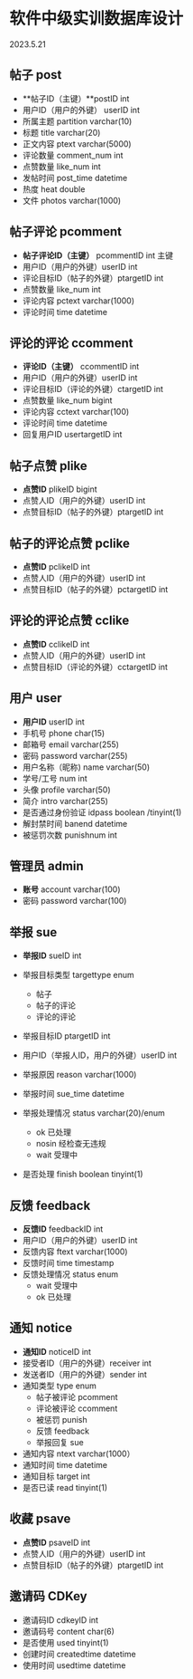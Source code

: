 # 软件中级实训数据库设计

2023.5.21

## 帖子 post

- **帖子ID（主键）**postID int
- 用户ID（用户的外键） userID int
- 所属主题  partition varchar(10)
- 标题 title varchar(20)
- 正文内容 ptext varchar(5000) 
- 评论数量 comment_num int
- 点赞数量 like_num int
- 发帖时间 post_time datetime
- 热度 heat double
- 文件 photos varchar(1000)

## 帖子评论 pcomment

- **帖子评论ID（主键）** pcommentID int 主键
- 用户ID（用户的外键）userID int
- 评论目标ID（帖子的外键）ptargetID int
- 点赞数量 like_num int
- 评论内容 pctext varchar(1000)
- 评论时间 time datetime

## 评论的评论 ccomment

- **评论ID（主键）** ccommentID int
- 用户ID（用户的外键）userID int
- 评论目标ID（评论的外键）ctargetID int
- 点赞数量 like_num bigint
- 评论内容 cctext varchar(100)
- 评论时间 time datetime
- 回复用户ID usertargetID int

## 帖子点赞 plike

- **点赞ID**  plikeID bigint
- 点赞人ID（用户的外键）userID int
- 点赞目标ID（帖子的外键）ptargetID int


## 帖子的评论点赞 pclike

- **点赞ID**  pclikeID int
- 点赞人ID（用户的外键）userID int
- 点赞目标ID（帖子的外键）pctargetID int

## 评论的评论点赞 cclike

- **点赞ID**  cclikeID int
- 点赞人ID（用户的外键）userID int
- 点赞目标ID（评论的外键）cctargetID int

## 用户 user

- **用户ID** userID int
- 手机号 phone char(15)
- 邮箱号 email varchar(255)
- 密码 password varchar(255) 
- 用户名称（昵称) name varchar(50)
- 学号/工号 num int
- 头像 profile  varchar(50)
- 简介 intro varchar(255)
- 是否通过身份验证 idpass boolean /tinyint(1)
- 解封禁时间 banend datetime
- 被惩罚次数 punishnum int 

## 管理员 admin

- **账号** account varchar(100)
- 密码 password varchar(100)

## 举报 sue

- **举报ID** sueID int
- 举报目标类型 targettype enum
  - 帖子
  - 帖子的评论
  - 评论的评论

- 举报目标ID  ptargetID int
- 用户ID（举报人ID，用户的外键）userID int
- 举报原因 reason varchar(1000)
- 举报时间 sue_time datetime
- 举报处理情况 status varchar(20)/enum
  - ok 已处理
  - nosin 经检查无违规
  - wait 受理中
- 是否处理 finish boolean tinyint(1)



## 反馈 feedback

- **反馈ID** feedbackID int
- 用户ID（用户的外键）userID int
- 反馈内容 ftext varchar(1000)
- 反馈时间 time timestamp
- 反馈处理情况 status  enum
  - wait 受理中
  - ok 已处理


## 通知 notice

- **通知ID** noticeID int
- 接受者ID（用户的外键）receiver int
- 发送者ID（用户的外键）sender int 
- 通知类型 type enum
  - 帖子被评论 pcomment
  - 评论被评论 ccomment
  - 被惩罚 punish
  - 反馈 feedback
  - 举报回复 sue
- 通知内容 ntext varchar(1000）
- 通知时间 time datetime
- 通知目标 target int
- 是否已读 read tinyint(1)

## 收藏 psave

- **点赞ID**  psaveID int
- 点赞人ID（用户的外键）userID int
- 点赞目标ID（帖子的外键）ptargetID int

## 邀请码 CDKey

- 邀请码ID cdkeyID int
- 邀请码号 content char(6)
- 是否使用 used tinyint(1)
- 创建时间 createdtime datetime
- 使用时间 usedtime datetime

